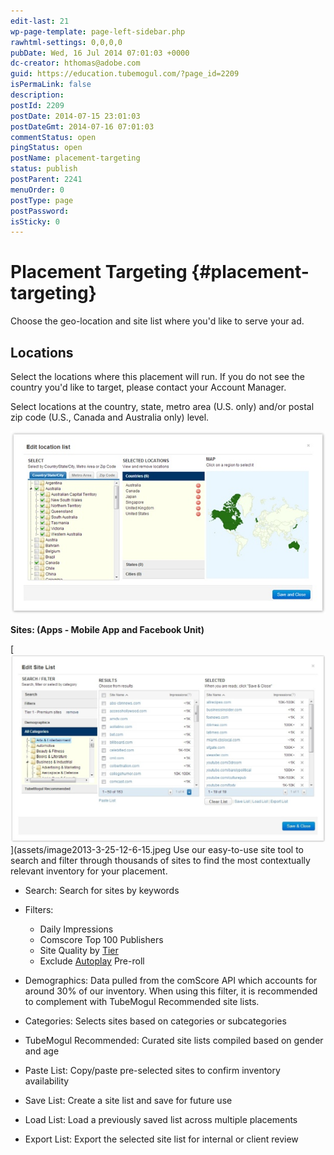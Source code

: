 ```yaml
---
edit-last: 21
wp-page-template: page-left-sidebar.php
rawhtml-settings: 0,0,0,0
pubDate: Wed, 16 Jul 2014 07:01:03 +0000
dc-creator: hthomas@adobe.com
guid: https://education.tubemogul.com/?page_id=2209
isPermaLink: false
description: 
postId: 2209
postDate: 2014-07-15 23:01:03
postDateGmt: 2014-07-16 07:01:03
commentStatus: open
pingStatus: open
postName: placement-targeting
status: publish
postParent: 2241
menuOrder: 0
postType: page
postPassword: 
isSticky: 0
---
```


# Placement Targeting {#placement-targeting}

Choose the geo-location and site list where you'd like to serve your ad.

## Locations
  
Select the locations where this placement will run. If you do not see the country you'd like to target, please contact your Account Manager.

Select locations at the country, state, metro area (U.S. only) and/or postal zip code (U.S., Canada and Australia only) level.

[ ![image2013-3-25 11-48-40](assets/image2013-3-25-11-48-40.jpeg)](assets/image2013-3-25-11-48-40.jpeg)

**Sites: (Apps - Mobile App and Facebook Unit)**

[ ![image2013-3-25 12-6-15](assets/image2013-3-25-12-6-15-1024x613.jpeg)](assets/image2013-3-25-12-6-15.jpeg
Use our easy-to-use site tool to search and filter through thousands of sites to find the most contextually relevant inventory for your placement.

* Search: Search for sites by keywords
* Filters:

    * Daily Impressions
    * Comscore Top 100 Publishers
    * Site Quality by  [Tier](../../../../dsp/planning/brand-safety/sitesafe-quality.md)
    * Exclude [Autoplay](../../../../dsp/planning/brand-safety/playsafe-fake-pre-roll.md) Pre-roll

* Demographics: Data pulled from the comScore API which accounts for around 30% of our inventory. When using this filter, it is recommended to complement with TubeMogul Recommended site lists.
* Categories: Selects sites based on categories or subcategories
* TubeMogul Recommended: Curated site lists compiled based on gender and age
* Paste List: Copy/paste pre-selected sites to confirm inventory availability
* Save List: Create a site list and save for future use
* Load List: Load a previously saved list across multiple placements
* Export List: Export the selected site list for internal or client review
